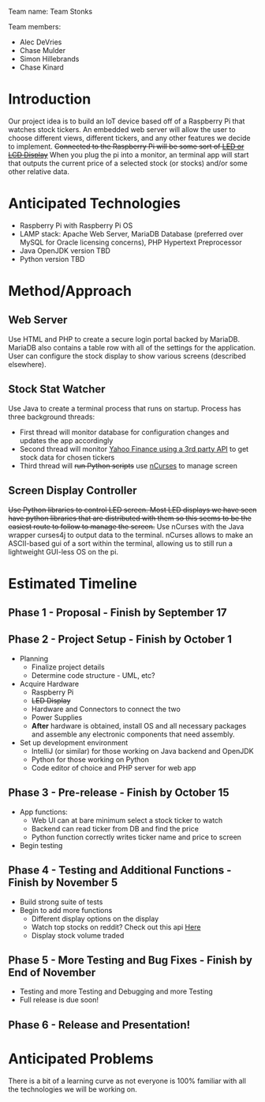 Team name: Team Stonks

Team members:

* Alec DeVries
* Chase Mulder
* Simon Hillebrands
* Chase Kinard

# Introduction

Our project idea is to build an IoT device based off of a Raspberry Pi that watches stock tickers. An embedded web server will allow the user to choose different views, different tickers, and any other features we decide to implement. ~~Connected to the Raspberry Pi will be some sort of [LED or LCD Display](https://learn.adafruit.com/adafruit-rgb-matrix-plus-real-time-clock-hat-for-raspberry-pi/driving-matrices)~~ When you plug the pi into a monitor, an terminal app will start that outputs the current price of a selected stock (or stocks) and/or some other relative data.

# Anticipated Technologies

* Raspberry Pi with Raspberry Pi OS
* LAMP stack: Apache Web Server, MariaDB Database (preferred over MySQL for Oracle licensing concerns), PHP Hypertext Preprocessor
* Java OpenJDK version TBD
* Python version TBD

# Method/Approach

## Web Server

Use HTML and PHP to create a secure login portal backed by MariaDB. MariaDB also contains a table row with all of the settings for the application. User can configure the stock display to show various screens (described elsewhere).

## Stock Stat Watcher

Use Java to create a terminal process that runs on startup. Process has three background threads:
* First thread will monitor database for configuration changes and updates the app accordingly
* Second thread will monitor [Yahoo Finance using a 3rd party API](https://financequotes-api.com/) to get stock data for chosen tickers
* Third thread will ~~run Python scripts~~ use [nCurses](https://webfolderio.github.io/curses4j/) to manage screen

## Screen Display Controller

~~Use Python libraries to control LED screen. Most LED displays we have seen have python libraries that are distributed with them so this seems to be the easiest route to follow to manage the screen.~~ Use nCurses with the Java wrapper curses4j to output data to the terminal. nCurses allows to make an ASCII-based gui of a sort within the terminal, allowing us to still run a lightweight GUI-less OS on the pi.

# Estimated Timeline

## Phase 1 - Proposal - Finish by September 17

## Phase 2 - Project Setup - Finish by October 1

* Planning
    * Finalize project details
    * Determine code structure - UML, etc?
* Acquire Hardware
    * Raspberry Pi
    * ~~LED Display~~
    * Hardware and Connectors to connect the two
    * Power Supplies
    * __After__ hardware is obtained, install OS and all necessary packages and assemble any electronic components that need assembly.
* Set up development environment
    * IntelliJ (or similar) for those working on Java backend and OpenJDK
    * Python for those working on Python
    * Code editor of choice and PHP server for web app

## Phase 3 - Pre-release - Finish by October 15

* App functions:
    * Web UI can at bare minimum select a stock ticker to watch
    * Backend can read ticker from DB and find the price
    * Python function correctly writes ticker name and price to screen
* Begin testing

## Phase 4 - Testing and Additional Functions - Finish by November 5

* Build strong suite of tests
* Begin to add more functions 
    * Different display options on the display
    * Watch top stocks on reddit? Check out this api [Here](https://dashboard.nbshare.io/apps/reddit/api/)
    * Display stock volume traded

## Phase 5 - More Testing and Bug Fixes - Finish by End of November

* Testing and more Testing and Debugging and more Testing
* Full release is due soon!

## Phase 6 - Release and Presentation!

# Anticipated Problems

There is a bit of a learning curve as not everyone is 100% familiar with all the technologies we will be working on.

